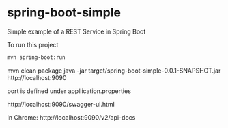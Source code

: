 # spring-boot-simple
Simple example of a REST Service in Spring Boot

To run this project
```bash
mvn spring-boot:run
```

mvn clean package
java -jar target/spring-boot-simple-0.0.1-SNAPSHOT.jar
http://localhost:9090

port is defined under appllication.properties

http://localhost:9090/swagger-ui.html

In Chrome:
http://localhost:9090/v2/api-docs

